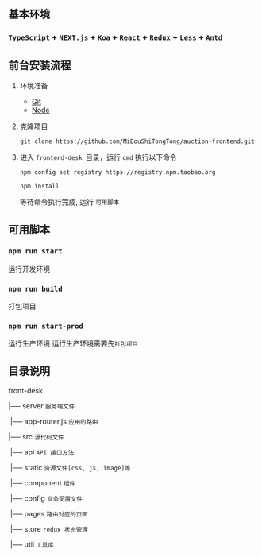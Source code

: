 ## 基本环境

### `TypeScript` + `NEXT.js` + `Koa` + `React` + `Redux` + `Less` + `Antd`

## 前台安装流程

1. 环境准备 

   - [Git](https://git-scm.com/downloads "")
   - [Node](https://nodejs.org/en/ "")

2. 克隆项目

   ```shell
   git clone https://github.com/MiDouShiTongTong/auction-frontend.git
   ```

3. 进入  `frontend-desk `目录，运行 `cmd` 执行以下命令

   ```shell
   npm config set registry https://registry.npm.taobao.org
   ```

   ```shell
   npm install
   ```

   等待命令执行完成, 运行 `可用脚本`

## 可用脚本

### `npm run start`

运行开发环境

### `npm run build`

打包项目

### `npm run start-prod`

运行生产环境 运行生产环境需要先`打包项目`

## 目录说明

front-desk

|── server `服务端文件`

​	|── app-router.js `应用的路由`

|── src `源代码文件`

​	|── api `API 接口方法`

​	|── static `资源文件[css, js, image]等`

​	|── component `组件`

​	|── config `业务配置文件`

​	|── pages `路由对应的页面`

​	|── store `redux 状态管理`

​	|── util `工具库`







